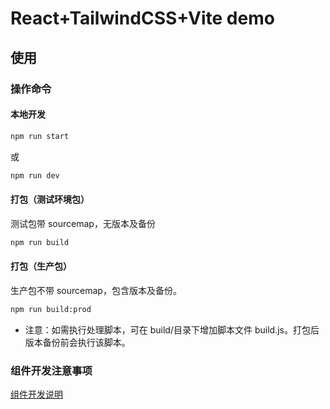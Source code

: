# React+TailwindCSS+Vite demo

## 使用

### 操作命令

#### 本地开发

```sh
npm run start
```

或

```sh
npm run dev
```

#### 打包（测试环境包）

测试包带 sourcemap，无版本及备份

```sh
npm run build
```

#### 打包（生产包）

生产包不带 sourcemap，包含版本及备份。

```sh
npm run build:prod
```

- 注意：如需执行处理脚本，可在 build/目录下增加脚本文件 build.js。打包后版本备份前会执行该脚本。

### 组件开发注意事项

[组件开发说明](./src/components/README.md)
